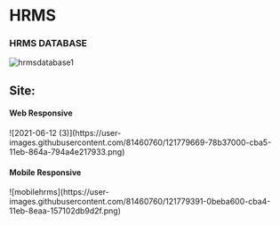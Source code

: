 # HRMS
<h3>HRMS DATABASE</h3>

![hrmsdatabase1](https://user-images.githubusercontent.com/81460760/121386494-b79db780-c952-11eb-911a-b039f7047a77.png)

<h2>Site:</h2>

<h4>Web Responsive</h4>
![2021-06-12 (3)](https://user-images.githubusercontent.com/81460760/121779669-78b37000-cba5-11eb-864a-794a4e217933.png)

<h4>Mobile Responsive</h4>
![mobilehrms](https://user-images.githubusercontent.com/81460760/121779391-0beba600-cba4-11eb-8eaa-157102db9d2f.png)